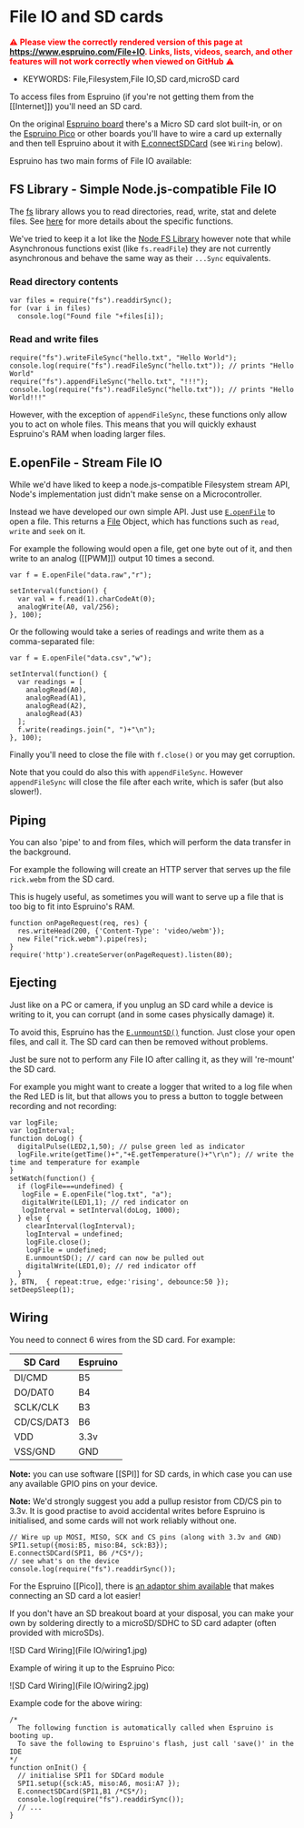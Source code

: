 <!--- Copyright (c) 2015 Gordon Williams, Pur3 Ltd. See the file LICENSE for copying permission. -->
File IO and SD cards
====================

<span style="color:red">:warning: **Please view the correctly rendered version of this page at https://www.espruino.com/File+IO. Links, lists, videos, search, and other features will not work correctly when viewed on GitHub** :warning:</span>

* KEYWORDS: File,Filesystem,File IO,SD card,microSD card

To access files from Espruino (if you're not getting them from the [[Internet]]) you'll need an SD card.

On the original [Espruino board](/EspruinoBoard) there's a Micro SD card slot built-in,
or on the [Espruino Pico](/Pico) or other boards you'll have to wire a card up externally and then
tell Espruino about it with [E.connectSDCard](http://www.espruino.com/Reference#l_E_connectSDCard)
(see `Wiring` below).

Espruino has two main forms of File IO available:


FS Library - Simple Node.js-compatible File IO
-----------------------------------------

The [fs](http://www.espruino.com/Reference#fs) library allows you to read directories, 
read, write, stat and delete files. See [here](http://www.espruino.com/Reference#fs) 
for more details about the specific functions.

We've tried to keep it a lot like the [Node FS Library](https://nodejs.org/api/fs.html) however
note that while Asynchronous functions exist (like `fs.readFile`) they are not currently asynchronous
and behave the same way as their `...Sync` equivalents.

### Read directory contents

```
var files = require("fs").readdirSync();
for (var i in files)
  console.log("Found file "+files[i]);
```

### Read and write files

```
require("fs").writeFileSync("hello.txt", "Hello World");
console.log(require("fs").readFileSync("hello.txt")); // prints "Hello World"
require("fs").appendFileSync("hello.txt", "!!!");
console.log(require("fs").readFileSync("hello.txt")); // prints "Hello World!!!"
```

However, with the exception of `appendFileSync`, these functions only allow you to act on whole files. This means that you will quickly exhaust Espruino's RAM when loading larger files.


E.openFile - Stream File IO
------------------------

While we'd have liked to keep a node.js-compatible Filesystem stream API, Node's
implementation just didn't make sense on a Microcontroller.

Instead we have developed our own simple API. Just use 
[`E.openFile`](http://www.espruino.com/Reference#l_E_openFile) to open a file. This 
returns a [File](http://www.espruino.com/Reference#File) Object, which has functions
such as `read`, `write` and `seek` on it.

For example the following would open a file, get one byte out of it, and then
write to an analog ([[PWM]]) output 10 times a second.

```
var f = E.openFile("data.raw","r");

setInterval(function() {
  var val = f.read(1).charCodeAt(0);
  analogWrite(A0, val/256);
}, 100);
``` 

Or the following would take a series of readings and write them as a comma-separated file:

```
var f = E.openFile("data.csv","w");

setInterval(function() {
  var readings = [
    analogRead(A0),
    analogRead(A1),
    analogRead(A2),
    analogRead(A3)
  ];
  f.write(readings.join(", ")+"\n");
}, 100);
``` 

Finally you'll need to close the file with `f.close()` or you may get corruption.

Note that you could do also this with `appendFileSync`. However `appendFileSync` will close
the file after each write, which is safer (but also slower!).


Piping
-----

You can also 'pipe' to and from files, which will perform the data transfer in the background.

For example the following will create an HTTP server that serves up the file `rick.webm` from the SD card.

This is hugely useful, as sometimes you will want to serve up a file that is too big to fit into Espruino's RAM.

```
function onPageRequest(req, res) {
  res.writeHead(200, {'Content-Type': 'video/webm'});
  new File("rick.webm").pipe(res);
}
require('http').createServer(onPageRequest).listen(80);
```


Ejecting
-------

Just like on a PC or camera, if you unplug an SD card while a device is writing to it, you can corrupt (and in some cases physically damage) it.

To avoid this, Espruino has the [`E.unmountSD()`](http://www.espruino.com/Reference#l_E_unmountSD) function. Just close your open files, and call it. The SD card can then be removed without problems.

Just be sure not to perform any File IO after calling it, as they will 're-mount' the SD card.

For example you might want to create a logger that writed to a log file when the Red LED is lit, but that allows you to press a button to toggle between recording and not recording:

```
var logFile;
var logInterval;
function doLog() {
  digitalPulse(LED2,1,50); // pulse green led as indicator
  logFile.write(getTime()+","+E.getTemperature()+"\r\n"); // write the time and temperature for example
}
setWatch(function() {
  if (logFile===undefined) {
   logFile = E.openFile("log.txt", "a");
   digitalWrite(LED1,1); // red indicator on
   logInterval = setInterval(doLog, 1000);
  } else {
    clearInterval(logInterval);
    logInterval = undefined;
    logFile.close();
    logFile = undefined;
    E.unmountSD(); // card can now be pulled out
    digitalWrite(LED1,0); // red indicator off
  }
}, BTN,  { repeat:true, edge:'rising', debounce:50 });
setDeepSleep(1);
```


Wiring
------

You need to connect 6 wires from the SD card. For example:

| SD Card   | Espruino |
|-----------|----------|
| DI/CMD    | B5       |
| DO/DAT0   | B4       |
| SCLK/CLK  | B3       |
| CD/CS/DAT3| B6       |
| VDD       | 3.3v     |
| VSS/GND   | GND      |


**Note:** you can use software [[SPI]] for SD cards, in which case you
can use any available GPIO pins on your device.

**Note:** We'd strongly suggest you add a pullup resistor from CD/CS pin to 3.3v. It is
good practise to avoid accidental writes before Espruino is initialised, and some cards
will not work reliably without one.

```
// Wire up up MOSI, MISO, SCK and CS pins (along with 3.3v and GND)
SPI1.setup({mosi:B5, miso:B4, sck:B3});
E.connectSDCard(SPI1, B6 /*CS*/);
// see what's on the device
console.log(require("fs").readdirSync());
```

For the Espruino [[Pico]], there is [an adaptor shim available](/Shims#microsd-0-1-adaptor) that makes connecting an SD card a lot easier!

If you don't have an SD breakout board at your disposal, you can make your own by soldering directly to a microSD/SDHC to SD card adapter (often provided with microSDs).

![SD Card Wiring](File IO/wiring1.jpg)

Example of wiring it up to the Espruino Pico:

![SD Card Wiring](File IO/wiring2.jpg)

Example code for the above wiring:

```
/* 
  The following function is automatically called when Espruino is booting up.
  To save the following to Espruino's flash, just call 'save()' in the IDE
*/
function onInit() {
  // initialise SPI1 for SDCard module
  SPI1.setup({sck:A5, miso:A6, mosi:A7 });
  E.connectSDCard(SPI1,B1 /*CS*/);
  console.log(require("fs").readdirSync());
  // ...
}
```

